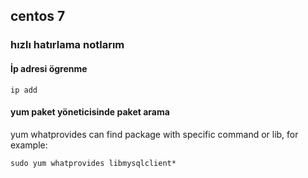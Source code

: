 ## centos 7
### hızlı hatırlama notlarım

#### İp adresi ögrenme
```
ip add
```

#### yum paket yöneticisinde paket arama
yum whatprovides can find package with specific command or lib, for example:
```
sudo yum whatprovides libmysqlclient*
```
